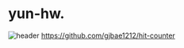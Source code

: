 # yun-hw.
![header](https://capsule-render.vercel.app/api?type=waving&color=timeGradient&text=Welcome%20to%20hyeongwon's%20GitHub%20👋&animation=twinkling&fontSize=35&fontAlignY=40&fontAlign=70&height=250)
https://github.com/gjbae1212/hit-counter

